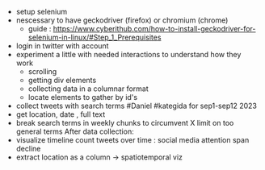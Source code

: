 - setup selenium 
- nescessary to have geckodriver (firefox) or chromium (chrome)
  - guide : https://www.cyberithub.com/how-to-install-geckodriver-for-selenium-in-linux/#Step_1_Prerequisites
- login in twitter with account 
- experiment a little with needed interactions to understand how they work 
  - scrolling 
  - getting div elements 
  - collecting data in a columnar format
  - locate elements to gather by id's
- collect tweets with search terms #Daniel #kategida for sep1-sep12 2023
- get location, date , full text
- break search terms in weekly chunks to circumvent X limit on too general terms 
After data collection: 
- visualize timeline count tweets over time : social media attention span decline
- extract location as a column -> spatiotemporal viz